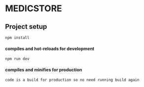 # MEDICSTORE

## Project setup

```
npm install
```

#### compiles and hot-reloads for development

```
npm run dev
```

#### compiles and minifies for production

```
code is a build for production so no need running build again
```
